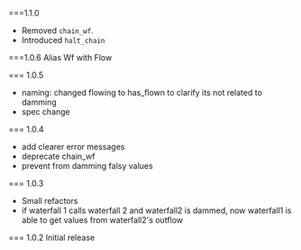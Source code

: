===1.1.0
- Removed `chain_wf`.
- Introduced `halt_chain`

===1.0.6
Alias Wf with Flow

=== 1.0.5
- naming: changed flowing to has_flown to clarify its not related to damming
- spec change

=== 1.0.4
- add clearer error messages
- deprecate chain_wf
- prevent from damming falsy values

=== 1.0.3
- Small refactors
- if waterfall 1 calls waterfall 2 and waterfall2 is dammed, now waterfall1 is able to get values from waterfall2's outflow

=== 1.0.2
Initial release
